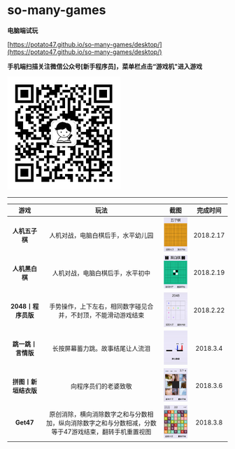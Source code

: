 # so-many-games

**电脑端试玩**

[https://potato47.github.io/so-many-games/desktop/](https://potato47.github.io/so-many-games/desktop/)

**手机端扫描关注微信公众号[新手程序员]，菜单栏点击“游戏机"进入游戏**

![新手程序员](./screenshots/公众号二维码.jpg)

------

|      游戏       |                玩法                |                截图                 |   完成时间    |
| :-----------: | :------------------------------: | :-------------------------------: | :-------: |
|   **人机五子棋**   |        人机对战，电脑白棋后手，水平幼儿园         | ![五子棋](./screenshots/gobang.png)  | 2018.2.17 |
|   **人机黑白棋**   |         人机对战，电脑白棋后手，水平初中         | ![黑白棋](./screenshots/reversi.png) | 2018.2.19 |
| **2048丨程序员版** | 手势操作，上下左右，相同数字碰见合并，不封顶，不能滑动游戏结束  |  ![2048](./screenshots/2048.png)  | 2018.2.22 |
|  **跳一跳丨言情版**  |         长按屏幕蓄力跳。故事结尾让人流泪         |  ![跳一跳](./screenshots/jump.png)   | 2018.3.4  |
| **拼图丨新垣结衣版**  |            向程序员们的老婆致敬            |  ![拼图](./screenshots/puzzle.png)  | 2018.3.6  |
|   **Get47**   | 原创消除，横向消除数字之和与分数相加，纵向消除数字之和与分数相减，分数等于47游戏结束，翻转手机重置视图 |  ![拼图](./screenshots/get47.png)   | 2018.3.8  |


